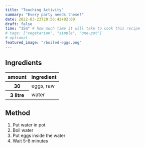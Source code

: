 ```yaml
---
title: "Teaching Activity"
summary: "Every party needs these!"
date: 2022-03-23T20:56:42+02:00
draft: false
time: "15m" # how much time it will take to cook this recipe
# tags: ["vegetarian", "simple", "one-pot"]
# optional
featured_image: "/boiled-eggs.png"
---
```

## Ingredients

<table>
    <thead>
        <tr>
            <!-- table header -->
            <th>amount</th>
            <th>ingredient</th>
        </tr>
    </thead>
    <tbody>
        <tr>
            <th>30</th>
            <td>eggs, raw</td>
        </tr>
        <tr>
            <th>3 litre</th>
            <td>water</td>
        </tr>
    </tbody>
</table>

## Method

1. Put water in pot
2. Boil water
3. Put eggs inside the water
4. Wait 5-8 minutes
